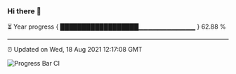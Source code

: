 ### Hi there 👋

⏳ Year progress { ██████████████████▁▁▁▁▁▁▁▁▁▁▁▁ } 62.88 %

---

⏰ Updated on Wed, 18 Aug 2021 12:17:08 GMT

![Progress Bar CI](https://github.com/liununu/liununu/workflows/Progress%20Bar%20CI/badge.svg)
